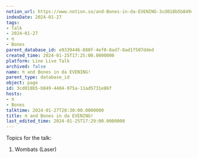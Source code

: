 ```yaml
---
notion_url: https://www.notion.so/and-Bones-in-da-EVENING-3cd018b5b8494404975a11ad5731e86f
indexDate: 2024-01-27
tags:
- Talk
- 2024-01-27
- π
- Bones
parent_database_id: e9339446-880f-4ef0-8ad7-8ad1f507dded
created_time: 2024-01-25T17:25:00.0000000
platform: Line Live Talk
archived: false
name: π and Bones in da EVENING!
parent_type: database_id
object: page
id: 3cd018b5-b849-4404-975a-11ad5731e86f
hosts:
- π
- Bones
talktime: 2024-01-27T20:30:00.0000000
title: π and Bones in da EVENING!
last_edited_time: 2024-01-25T17:29:00.0000000
---
```


Topics for the talk:
1. Wombats (Laser)

























